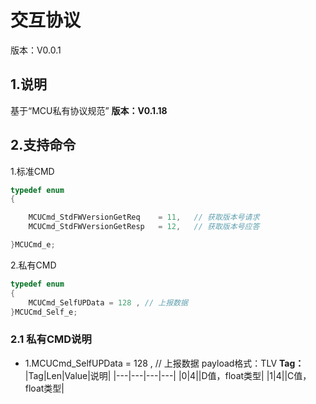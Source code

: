 # 交互协议
版本：V0.0.1
## 1.说明
基于“MCU私有协议规范” **版本：V0.1.18**
## 2.支持命令
1.标准CMD
```c
typedef enum
{

    MCUCmd_StdFWVersionGetReq    = 11,   // 获取版本号请求
    MCUCmd_StdFWVersionGetResp   = 12,   // 获取版本号应答

}MCUCmd_e;
```
2.私有CMD

```c
typedef enum
{
	MCUCmd_SelfUPData = 128 , // 上报数据
}MCUCmd_Self_e;
```

### 2.1 私有CMD说明
* 1.MCUCmd_SelfUPData = 128 , // 上报数据
payload格式：TLV
**Tag：**
|Tag|Len|Value|说明|
|---|---|---|---|
|0|4||D值，float类型|
|1|4||C值，float类型|


